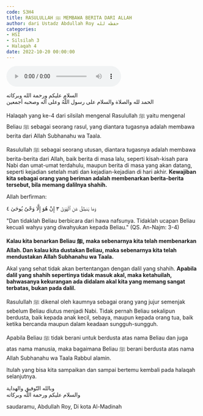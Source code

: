 ```yaml
---
code: S3H4
title: RASULULLAH ﷺ MEMBAWA BERITA DARI ALLAH
author: dari Ustadz Abdullah Roy حفظه لله
categories:
- HSI
- Silsilah 3
- Halaqah 4
date: 2022-10-20 00:00:00
---
```


<audio controls="" src="https://docs.google.com/uc?export=open&id=1-YFrJkfTFhhJcBnl3HqsyRTqroqFxkvY"></audio>

<div class="dalil">
  السلام عليكم ورحمة الله وبركاته
  <br>
  الحمد لله والصلاة والسلام على رسول اللَّهُ وعلى آله وصحبه أجمعين
</div>

Halaqah yang ke-4 dari silsilah mengenal Rasulullah ﷺ yaitu mengenal Beliau ﷺ sebagai seorang rasul, yang diantara tugasnya adalah membawa berita dari Allah Subhanahu wa Taala.

Rasulullah ﷺ sebagai seorang utusan, diantara tugasnya adalah membawa berita-berita dari Allah, baik berita di masa lalu, seperti kisah-kisah para Nabi dan umat-umat terdahulu, maupun berita di masa yang akan datang, seperti kejadian setelah mati dan kejadian-kejadian di hari akhir.
<b>Kewajiban kita sebagai orang yang beriman adalah membenarkan berita-berita tersebut, bila memang dalilnya shahih.</b> 

Allah berfirman:
<div class="dalil">
  وَمَا يَنطِقُ عَنِ ٱلْهَوَىٰٓ ٣ إِنْ هُوَ إِلَّا وَحْىٌ يُوحَىٰ ٤
  <p>
  "Dan tidaklah Beliau berbicara dari hawa nafsunya. Tidaklah ucapan Beliau kecuali wahyu yang diwahyukan kepada Beliau." (QS. An-Najm: 3-4)
  </p>
</div>

<b>Kalau kita benarkan Beliau ﷺ, maka sebenarnya kita telah membenarkan Allah. Dan kalau kita dustakan Beliau, maka sebenarnya kita telah mendustakan Allah Subhanahu wa Taala.</b>

Akal yang sehat tidak akan bertentangan dengan dalil yang shahih. <b>Apabila dalil yang shahih sepertinya tidak masuk akal, maka ketahuilah, bahwasanya kekurangan ada didalam akal kita yang memang sangat terbatas, bukan pada dalil.</b>

Rasulullah ﷺ dikenal oleh kaumnya sebagai orang yang jujur semenjak sebelum Beliau diutus menjadi Nabi. Tidak pernah Beliau sekalipun berdusta, baik kepada anak kecil, sebaya, maupun kepada orang tua, baik ketika bercanda maupun dalam keadaan sungguh-sungguh.

Apabila Beliau ﷺ tidak berani untuk berdusta atas nama Beliau dan juga atas nama manusia, maka bagaimana Beliau ﷺ berani berdusta atas nama Allah Subhanahu wa Taala Rabbul alamin.

Itulah yang bisa kita sampaikan dan sampai bertemu kembali pada halaqah selanjutnya.

<div class="dalil">
  وبالله التّوفيق والهداية
  <br>
  والسلام عليكم ورحمة اللّه وبركاته
</div>

<p class="signature">
  saudaramu, Abdullah Roy, 
  Di kota Al-Madinah
</p>
